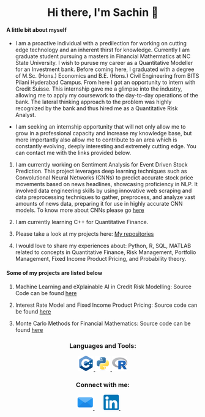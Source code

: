 <h1 align="center">Hi there, I'm Sachin 👋</h1>

#### A little bit about myself
- I am a proactive individual with a predilection for working on cutting edge technology and an inherent thirst for knowledge. Currently I am graduate student pursuing a masters in Financial Mathermatics at NC State University. I wish to puruse my career as a Quantitative Modeller for an Investment bank. Before coming here, I graduated with a degree of M.Sc. (Hons.) Economics and B.E. (Hons.) Civil Engineering from BITS Pilani Hyderabad Campus. From here I got an opportunity to intern with Credit Suisse. This internship gave me a glimpse into the industry, allowing me to apply my coursework to the day-to-day operations of the bank. The lateral thinking approach to the problem was highly recognized by the bank and thus hired me as a Quantitative Risk Analyst. 

- I am seeking an internship opportunity that will not only allow me to grow in a professional capacity and increase my knowledge base, but more importantly also allow me to contribute to an area which is constantly evolving, deeply interesting and extremely cutting edge. You can contact me with the links provided below.


1. I am currently working on Sentiment Analysis for Event Driven Stock Prediction. This project leverages deep learning techniques such as Convolutional Neural Networks (CNNs) to predict accurate stock price movements based on news headlines, showcasing proficiency in NLP. It involved data engineering skills by using innovative web scraping and data preprocessing techniques to gather, preprocess, and analyze vast amounts of news data, preparing it for use in highly accurate CNN models. To know more about CNNs please go [here](https://en.wikipedia.org/wiki/Convolutional_neural_network) 

2. I am currently learning C++ for Quantitative Finance.

3. Please take a look at my projects here: [My repositories](https://github.com/sachinmargam?tab=repositories)

4. I would love to share my experiences about: Python, R, SQL, MATLAB related to concepts in Quantitative Finance, Risk Management, Portfolio Management, Fixed Income Product Pricing, and Probability theory.


#### Some of my projects are listed below

1. Machine Learning and eXplainable AI in Credit Risk Modelling: Source Code can be found [here](https://github.com/sachinmargam/Machine-Learning-and-eXplainable-AI-in-Credit-Risk-Modelling)


2. Interest Rate Model and Fixed Income Product Pricing: Source code can be found [here](https://github.com/sachinmargam/interest-rate-model-and-fixed-income-product-pricing)


2. Monte Carlo Methods for Financial Mathematics: Source code can be found [here](https://github.com/sachinmargam/Monte-Carlo-Simulations-for-Financial-Mathematics)




<h3 align="center">Languages and Tools:</h3>

<p align="center"><a href="https://www.w3schools.com/cpp/" target="_blank"> <img src="https://raw.githubusercontent.com/devicons/devicon/master/icons/cplusplus/cplusplus-original.svg" alt="cplusplus" width="40" height="40"/> </a>  </a> <a href="https://www.python.org" target="_blank"> <img src = "https://raw.githubusercontent.com/devicons/devicon/master/icons/python/python-original.svg" alt="python" width="40" height="40"/> </a> <a href="https://www.r-project.org/about.html" target="_blank"> <img src="https://raw.githubusercontent.com/devicons/devicon/master/icons/r/r-original.svg" alt="python" width="40" height="40"/> </a></p>

<h3 align="center">Connect with me:</h3>
<p align = 'center'>
 <a href = 'mailto:vmargam2@ncsu.edu'><img src = './img/mail.svg' width="40" height="40">
 </a>&nbsp;&nbsp;&nbsp;&nbsp;&nbsp;
 <a href = 'https://www.linkedin.com/in/venkata-sachin-chandra-margam/'> <img src = './img/linkedin.svg' width="40" height="40">
 </a>&nbsp;&nbsp;&nbsp;&nbsp;&nbsp;
 </p>
 
